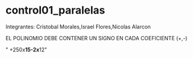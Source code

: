 # control01_paralelas
Integrantes: Cristobal Morales,Israel Flores,Nicolas Alarcon 

EL POLINOMIO DEBE CONTENER UN SIGNO EN CADA COEFICIENTE (+,-) 

" +250x**15-2x**12"
